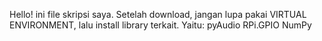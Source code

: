 Hello! ini file skripsi saya. Setelah download, jangan lupa pakai VIRTUAL ENVIRONMENT, lalu install library terkait. Yaitu:
pyAudio
RPi.GPIO
NumPy
